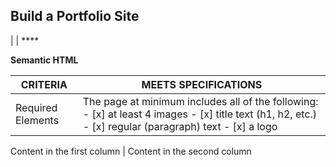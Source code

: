 ## Build a Portfolio Site 

| 
 | ****
>
>
>
>

**Semantic HTML**

CRITERIA | MEETS SPECIFICATIONS
------------ | -------------
Required Elements | The page at minimum includes all of the following: - [x] at least 4 images - [x] title text (h1, h2, etc.) - [x] regular (paragraph) text  - [x] a logo

Content in the first column | Content in the second column
